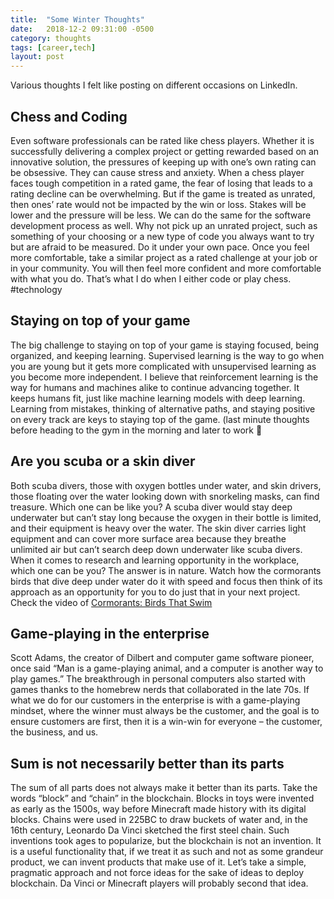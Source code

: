 ```yaml
---
title:  "Some Winter Thoughts"
date:   2018-12-2 09:31:00 -0500
category: thoughts 
tags: [career,tech]
layout: post
---
```

Various thoughts I felt like posting on different occasions on LinkedIn.

## Chess and Coding

Even software professionals can be rated like chess players. Whether it is successfully delivering a complex project or getting rewarded based on an innovative solution, the pressures of keeping up with one’s own rating can be obsessive. They can cause stress and anxiety. When a chess player faces tough competition in a rated game, the fear of losing that leads to a rating decline can be overwhelming. But if the game is treated as unrated, then ones’ rate would not be impacted by the win or loss. Stakes will be lower and the pressure will be less. We can do the same for the software development process as well. Why not pick up an unrated project, such as something of your choosing or a new type of code you always want to try but are afraid to be measured. Do it under your own pace. Once you feel more comfortable, take a similar project as a rated challenge at your job or in your community. You will then feel more confident and more comfortable with what you do. That’s what I do when I either code or play chess. #technology

## Staying on top of your game

The big challenge to staying on top of your game is staying focused, being organized, and keeping learning. Supervised learning is the way to go when you are young but it gets more complicated with unsupervised learning as you become more independent. I believe that reinforcement learning is the way for humans and machines alike to continue advancing together. It keeps humans fit, just like machine learning models with deep learning. Learning from mistakes, thinking of alternative paths, and staying positive on every track are keys to staying top of the game. (last minute thoughts before heading to the gym in the morning and later to work 🙂

## Are you scuba or a skin diver

Both scuba divers, those with oxygen bottles under water, and skin drivers, those floating over the water looking down with snorkeling masks, can find treasure. Which one can be like you? A scuba diver would stay deep underwater but can’t stay long because the oxygen in their bottle is limited, and their equipment is heavy over the water. The skin diver carries light equipment and can cover more surface area because they breathe unlimited air but can’t search deep down underwater like scuba divers. When it comes to research and learning opportunity in the workplace, which one can be you? The answer is in nature. Watch how the cormorants birds that dive deep under water do it with speed and focus then think of its approach as an opportunity for you to do just that in your next project. Check the video of [Cormorants: Birds That Swim](https://www.youtube.com/watch?v=vbOORgz4YGU)

## Game-playing in the enterprise

Scott Adams, the creator of Dilbert and computer game software pioneer, once said “Man is a game-playing animal, and a computer is another way to play games.” The breakthrough in personal computers also started with games thanks to the homebrew nerds that collaborated in the late 70s. If what we do for our customers in the enterprise is with a game-playing mindset, where the winner must always be the customer, and the goal is to ensure customers are first, then it is a win-win for everyone – the customer, the business, and us.

## Sum is not necessarily better than its parts

The sum of all parts does not always make it better than its parts. Take the words “block” and “chain” in the blockchain. Blocks in toys were invented as early as the 1500s, way before Minecraft made history with its digital blocks. Chains were used in 225BC to draw buckets of water and, in the 16th century, Leonardo Da Vinci sketched the first steel chain. Such inventions took ages to popularize, but the blockchain is not an invention. It is a useful functionality that, if we treat it as such and not as some grandeur product, we can invent products that make use of it. Let’s take a simple, pragmatic approach and not force ideas for the sake of ideas to deploy blockchain. Da Vinci or Minecraft players will probably second that idea.
